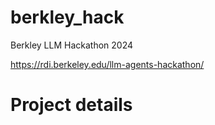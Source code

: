 # berkley_hack
Berkley LLM Hackathon 2024

https://rdi.berkeley.edu/llm-agents-hackathon/


# Project details
